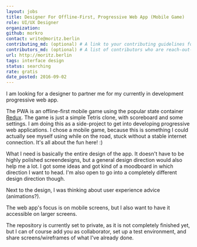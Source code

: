 ```yaml
---
layout: jobs
title: Designer For Offline-First, Progressive Web App (Mobile Game)
role: UI/UX Designer
organization:
github: morkro
contact: write@moritz.berlin
contributing_md: (optional) # A link to your contributing guidelines for newcomers
contributors_md: (optional) # A list of contributors who are reach-out-able.
url: http://moritz.berlin
tags: interface design
status: searching
rate: gratis
date_posted: 2016-09-02
---
```


I am looking for a designer to partner me for my currently in development progressive web app.

The PWA is an offline-first mobile game using the popular state container [Redux](http://redux.js.org). The game is just a simple Tetris clone, with scoreboard and some settings. I am doing this as a side-project to get into developing progressive web applications. I chose a mobile game, because this is something I could actually see myself using while on the road, stuck without a stable internet connection. It's all about the fun here! :)

What I need is basically the entire design of the app. It doesn't have to be highly polished screendesigns, but a general design direction would also help me a lot. I got some ideas and got kind of a moodboard in which direction I want to head. I'm also open to go into a completely different design direction though.

Next to the design, I was thinking about user experience advice (animations?).

The web app's focus is on mobile screens, but I also want to have it accessible on larger screens.

The repository is currently set to private, as it is not completely finished yet, but I can of course add you as collaborator, set up a test environment, and share screens/wireframes of what I've already done.
